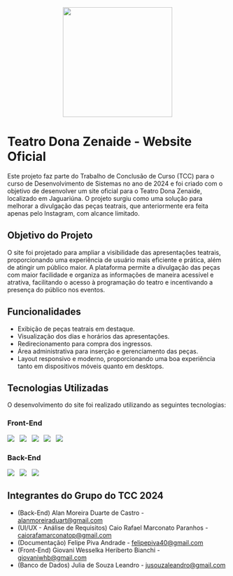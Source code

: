 <div align="center">
  <img src="https://github.com/user-attachments/assets/60c7b284-8ae6-4d4c-9473-dabec80481f3" width="250"/>
</div>

# Teatro Dona Zenaide - Website Oficial

Este projeto faz parte do Trabalho de Conclusão de Curso (TCC) para o curso de Desenvolvimento de Sistemas no ano de 2024 e foi criado com o objetivo de desenvolver um site oficial para o Teatro Dona Zenaide, localizado em Jaguariúna. O projeto surgiu como uma solução para melhorar a divulgação das peças teatrais, que anteriormente era feita apenas pelo Instagram, com alcance limitado.

## Objetivo do Projeto
O site foi projetado para ampliar a visibilidade das apresentações teatrais, proporcionando uma experiência de usuário mais eficiente e prática, além de atingir um público maior. A plataforma permite a divulgação das peças com maior facilidade e organiza as informações de maneira acessível e atrativa, facilitando o acesso à programação do teatro e incentivando a presença do público nos eventos.

## Funcionalidades
- Exibição de peças teatrais em destaque.
- Visualização dos dias e horários das apresentações.
- Redirecionamento para compra dos ingressos.
- Área administrativa para inserção e gerenciamento das peças.
- Layout responsivo e moderno, proporcionando uma boa experiência tanto em dispositivos móveis quanto em desktops.

## Tecnologias Utilizadas
O desenvolvimento do site foi realizado utilizando as seguintes tecnologias:

<div>
  <h3>Front-End</h3>
  <img src="https://img.shields.io/badge/HTML5-E34F26?style=for-the-badge&logo=html5&logoColor=white"/> &nbsp
  <img src="https://img.shields.io/badge/CSS3-1572B6?style=for-the-badge&logo=css3&logoColor=white"/> &nbsp
  <img src="https://img.shields.io/badge/JavaScript-323330?style=for-the-badge&logo=javascript&logoColor=F7DF1E"/> &nbsp
  <img src="https://img.shields.io/badge/Bootstrap-563D7C?style=for-the-badge&logo=bootstrap&logoColor=white"/> &nbsp
  <img src="https://img.shields.io/badge/Vite-B73BFE?style=for-the-badge&logo=vite&logoColor=FFD62E"/> &nbsp
</div>

<div>
  <h3>Back-End</h3>
  <img src="https://img.shields.io/badge/PHP-777BB4?style=for-the-badge&logo=php&logoColor=white"/> &nbsp
  <img src="https://img.shields.io/badge/Laravel-FF2D20?style=for-the-badge&logo=laravel&logoColor=white"/> &nbsp
  <img src="https://img.shields.io/badge/MySQL-005C84?style=for-the-badge&logo=mysql&logoColor=white"/> &nbsp
</div>

## Integrantes do Grupo do TCC 2024

- (Back-End) Alan Moreira Duarte de Castro - alanmoreiraduart@gmail.com
- (UI/UX - Análise de Requisitos) Caio Rafael Marconato Paranhos - caiorafamarconatop@gmail.com
- (Documentação) Felipe Piva Andrade - felipepiva40@gmail.com
- (Front-End) Giovani Wesselka Heriberto Bianchi - giovaniwhb@gmail.com
- (Banco de Dados) Julia de Souza Leandro - jusouzaleandro@gmail.com
